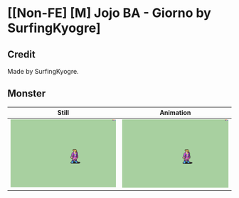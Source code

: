 # [\[Non-FE\] \[M\] Jojo BA - Giorno by SurfingKyogre]

## Credit

Made by SurfingKyogre.

## Monster

| Still | Animation |
| :---: | :-------: |
| ![Monster still](./Monster_000.png) | ![Monster animation](./Monster.gif) |
